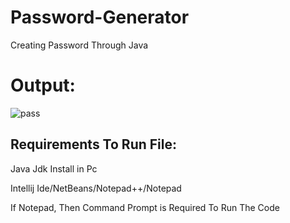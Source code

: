 # Password-Generator
Creating Password Through Java


# Output:
![pass](https://user-images.githubusercontent.com/86822587/124392792-0ef63400-dd15-11eb-8c03-a099c0a2b9d1.JPG)



## Requirements To Run File:

Java Jdk Install in Pc

Intellij Ide/NetBeans/Notepad++/Notepad

If Notepad, Then Command Prompt is Required To Run The Code
